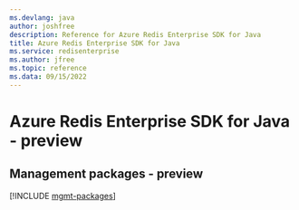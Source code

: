 ```yaml
---
ms.devlang: java
author: joshfree
description: Reference for Azure Redis Enterprise SDK for Java
title: Azure Redis Enterprise SDK for Java
ms.service: redisenterprise
ms.author: jfree
ms.topic: reference
ms.data: 09/15/2022
---
```

# Azure Redis Enterprise SDK for Java - preview

## Management packages - preview
[!INCLUDE [mgmt-packages](redis-enterprise-mgmt-index.md)]